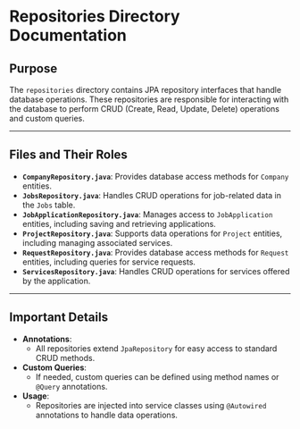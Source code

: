 # Repositories Directory Documentation

## Purpose
The `repositories` directory contains JPA repository interfaces that handle database operations. These repositories are responsible for interacting with the database to perform CRUD (Create, Read, Update, Delete) operations and custom queries.

---

## Files and Their Roles
- **`CompanyRepository.java`**: Provides database access methods for `Company` entities.
- **`JobsRepository.java`**: Handles CRUD operations for job-related data in the `Jobs` table.
- **`JobApplicationRepository.java`**: Manages access to `JobApplication` entities, including saving and retrieving applications.
- **`ProjectRepository.java`**: Supports data operations for `Project` entities, including managing associated services.
- **`RequestRepository.java`**: Provides database access methods for `Request` entities, including queries for service requests.
- **`ServicesRepository.java`**: Handles CRUD operations for services offered by the application.

---

## Important Details
- **Annotations**:
    - All repositories extend `JpaRepository` for easy access to standard CRUD methods.
- **Custom Queries**:
    - If needed, custom queries can be defined using method names or `@Query` annotations.
- **Usage**:
    - Repositories are injected into service classes using `@Autowired` annotations to handle data operations.
